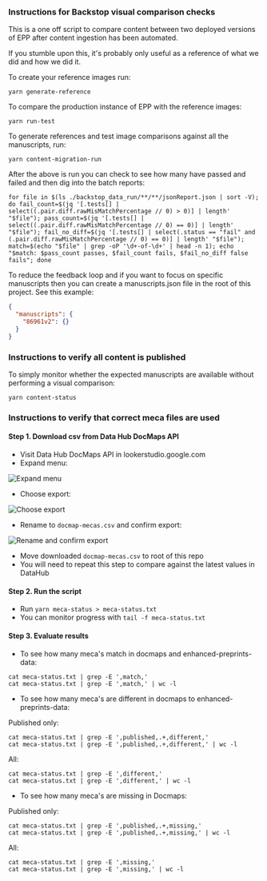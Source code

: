 ### Instructions for Backstop visual comparison checks

This is a one off script to compare content between two deployed versions of EPP after content ingestion has been automated.

If you stumble upon this, it's probably only useful as a reference of what we did and how we did it.

To create your reference images run:

```shell
yarn generate-reference
```

To compare the production instance of EPP with the reference images:

```shell
yarn run-test
```

To generate references and test image comparisons against all the manuscripts, run:

```shell
yarn content-migration-run
```

After the above is run you can check to see how many have passed and failed and then dig into the batch reports:

```shell
for file in $(ls ./backstop_data_run/**/**/jsonReport.json | sort -V); do fail_count=$(jq '[.tests[] | select((.pair.diff.rawMisMatchPercentage // 0) > 0)] | length' "$file"); pass_count=$(jq '[.tests[] | select((.pair.diff.rawMisMatchPercentage // 0) == 0)] | length' "$file"); fail_no_diff=$(jq '[.tests[] | select(.status == "fail" and (.pair.diff.rawMisMatchPercentage // 0) == 0)] | length' "$file"); match=$(echo "$file" | grep -oP '\d+-of-\d+' | head -n 1); echo "$match: $pass_count passes, $fail_count fails, $fail_no_diff false fails"; done
```

To reduce the feedback loop and if you want to focus on specific manuscripts then you can create a manuscripts.json file in the root of this project. See this example:

```json
{
  "manuscripts": {
    "86961v2": {}
  }
}
```

### Instructions to verify all content is published

To simply monitor whether the expected manuscripts are available without performing a visual comparison:

```shell
yarn content-status
```

### Instructions to verify that correct meca files are used

#### Step 1. Download csv from Data Hub DocMaps API

- Visit Data Hub DocMaps API in lookerstudio.google.com
- Expand menu:

![Expand menu](/home/nlisgo/elife/projects/epp/epp-automation-content-migration-testing/README-files/docmap-mecas-1.png)

- Choose export:

![Choose export](/home/nlisgo/elife/projects/epp/epp-automation-content-migration-testing/README-files/docmap-mecas-2.png)

- Rename to `docmap-mecas.csv` and confirm export:

![Rename and confirm export](/home/nlisgo/elife/projects/epp/epp-automation-content-migration-testing/README-files/docmap-mecas-3.png)

- Move downloaded `docmap-mecas.csv` to root of this repo
- You will need to repeat this step to compare against the latest values in DataHub

#### Step 2. Run the script
- Run `yarn meca-status > meca-status.txt`
- You can monitor progress with `tail -f meca-status.txt`

#### Step 3. Evaluate results
- To see how many meca's match in docmaps and enhanced-preprints-data:

```shell
cat meca-status.txt | grep -E ',match,'
cat meca-status.txt | grep -E ',match,' | wc -l
```

- To see how many meca's are different in docmaps to enhanced-preprints-data:

Published only:
```shell
cat meca-status.txt | grep -E ',published,.+,different,'
cat meca-status.txt | grep -E ',published,.+,different,' | wc -l
```

All:
```shell
cat meca-status.txt | grep -E ',different,'
cat meca-status.txt | grep -E ',different,' | wc -l
```

- To see how many meca's are missing in Docmaps:

Published only:
```shell
cat meca-status.txt | grep -E ',published,.+,missing,'
cat meca-status.txt | grep -E ',published,.+,missing,' | wc -l
```

All:
```shell
cat meca-status.txt | grep -E ',missing,'
cat meca-status.txt | grep -E ',missing,' | wc -l
